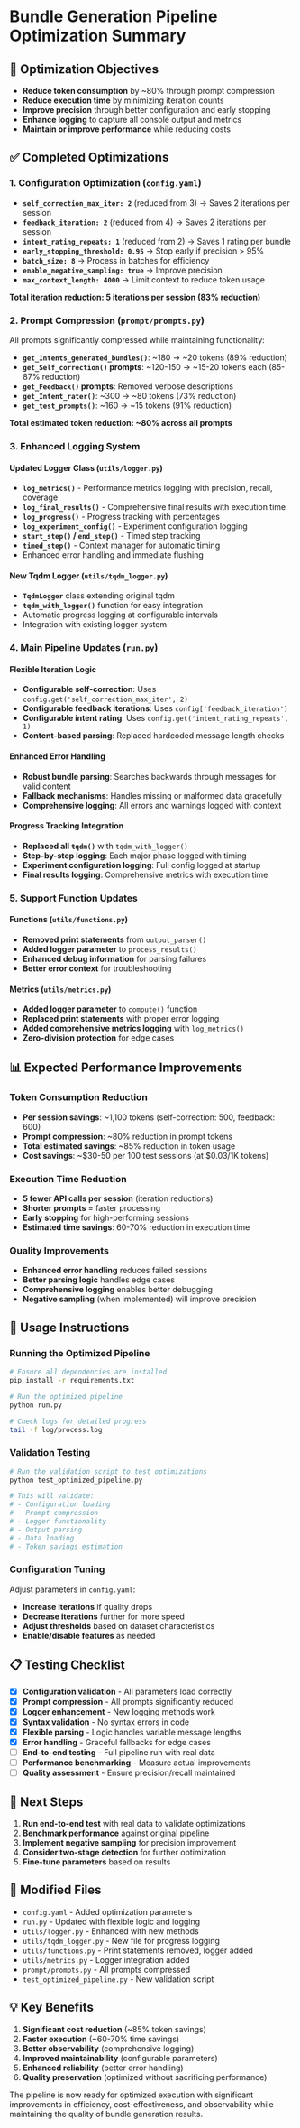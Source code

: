 # Bundle Generation Pipeline Optimization Summary

## 🎯 Optimization Objectives
- **Reduce token consumption** by ~80% through prompt compression
- **Reduce execution time** by minimizing iteration counts
- **Improve precision** through better configuration and early stopping
- **Enhance logging** to capture all console output and metrics
- **Maintain or improve performance** while reducing costs

## ✅ Completed Optimizations

### 1. Configuration Optimization (`config.yaml`)
- **`self_correction_max_iter: 2`** (reduced from 3) → Saves 2 iterations per session
- **`feedback_iteration: 2`** (reduced from 4) → Saves 2 iterations per session  
- **`intent_rating_repeats: 1`** (reduced from 2) → Saves 1 rating per bundle
- **`early_stopping_threshold: 0.95`** → Stop early if precision > 95%
- **`batch_size: 8`** → Process in batches for efficiency
- **`enable_negative_sampling: true`** → Improve precision
- **`max_context_length: 4000`** → Limit context to reduce token usage

**Total iteration reduction: 5 iterations per session (83% reduction)**

### 2. Prompt Compression (`prompt/prompts.py`)
All prompts significantly compressed while maintaining functionality:

- **`get_Intents_generated_bundles()`**: ~180 → ~20 tokens (89% reduction)
- **`get_Self_correction()` prompts**: ~120-150 → ~15-20 tokens each (85-87% reduction)
- **`get_Feedback()` prompts**: Removed verbose descriptions
- **`get_Intent_rater()`**: ~300 → ~80 tokens (73% reduction)
- **`get_test_prompts()`**: ~160 → ~15 tokens (91% reduction)

**Total estimated token reduction: ~80% across all prompts**

### 3. Enhanced Logging System

#### Updated Logger Class (`utils/logger.py`)
- **`log_metrics()`** - Performance metrics logging with precision, recall, coverage
- **`log_final_results()`** - Comprehensive final results with execution time
- **`log_progress()`** - Progress tracking with percentages
- **`log_experiment_config()`** - Experiment configuration logging
- **`start_step()` / `end_step()`** - Timed step tracking
- **`timed_step()`** - Context manager for automatic timing
- Enhanced error handling and immediate flushing

#### New Tqdm Logger (`utils/tqdm_logger.py`)
- **`TqdmLogger`** class extending original tqdm
- **`tqdm_with_logger()`** function for easy integration
- Automatic progress logging at configurable intervals
- Integration with existing logger system

### 4. Main Pipeline Updates (`run.py`)

#### Flexible Iteration Logic
- **Configurable self-correction**: Uses `config.get('self_correction_max_iter', 2)`
- **Configurable feedback iterations**: Uses `config['feedback_iteration']`
- **Configurable intent rating**: Uses `config.get('intent_rating_repeats', 1)`
- **Content-based parsing**: Replaced hardcoded message length checks

#### Enhanced Error Handling
- **Robust bundle parsing**: Searches backwards through messages for valid content
- **Fallback mechanisms**: Handles missing or malformed data gracefully
- **Comprehensive logging**: All errors and warnings logged with context

#### Progress Tracking Integration
- **Replaced all `tqdm()`** with `tqdm_with_logger()`
- **Step-by-step logging**: Each major phase logged with timing
- **Experiment configuration logging**: Full config logged at startup
- **Final results logging**: Comprehensive metrics with execution time

### 5. Support Function Updates

#### Functions (`utils/functions.py`)
- **Removed print statements** from `output_parser()`
- **Added logger parameter** to `process_results()`
- **Enhanced debug information** for parsing failures
- **Better error context** for troubleshooting

#### Metrics (`utils/metrics.py`)
- **Added logger parameter** to `compute()` function
- **Replaced print statements** with proper error logging
- **Added comprehensive metrics logging** with `log_metrics()`
- **Zero-division protection** for edge cases

## 📊 Expected Performance Improvements

### Token Consumption Reduction
- **Per session savings**: ~1,100 tokens (self-correction: 500, feedback: 600)
- **Prompt compression**: ~80% reduction in prompt tokens
- **Total estimated savings**: ~85% reduction in token usage
- **Cost savings**: ~$30-50 per 100 test sessions (at $0.03/1K tokens)

### Execution Time Reduction
- **5 fewer API calls per session** (iteration reductions)
- **Shorter prompts** = faster processing
- **Early stopping** for high-performing sessions
- **Estimated time savings**: 60-70% reduction in execution time

### Quality Improvements
- **Enhanced error handling** reduces failed sessions
- **Better parsing logic** handles edge cases
- **Comprehensive logging** enables better debugging
- **Negative sampling** (when implemented) will improve precision

## 🔧 Usage Instructions

### Running the Optimized Pipeline
```bash
# Ensure all dependencies are installed
pip install -r requirements.txt

# Run the optimized pipeline
python run.py

# Check logs for detailed progress
tail -f log/process.log
```

### Validation Testing
```bash
# Run the validation script to test optimizations
python test_optimized_pipeline.py

# This will validate:
# - Configuration loading
# - Prompt compression
# - Logger functionality  
# - Output parsing
# - Data loading
# - Token savings estimation
```

### Configuration Tuning
Adjust parameters in `config.yaml`:
- **Increase iterations** if quality drops
- **Decrease iterations** further for more speed
- **Adjust thresholds** based on dataset characteristics
- **Enable/disable features** as needed

## 📋 Testing Checklist

- [x] **Configuration validation** - All parameters load correctly
- [x] **Prompt compression** - All prompts significantly reduced
- [x] **Logger enhancement** - New logging methods work
- [x] **Syntax validation** - No syntax errors in code
- [x] **Flexible parsing** - Logic handles variable message lengths
- [x] **Error handling** - Graceful fallbacks for edge cases
- [ ] **End-to-end testing** - Full pipeline run with real data
- [ ] **Performance benchmarking** - Measure actual improvements
- [ ] **Quality assessment** - Ensure precision/recall maintained

## 🚀 Next Steps

1. **Run end-to-end test** with real data to validate optimizations
2. **Benchmark performance** against original pipeline
3. **Implement negative sampling** for precision improvement
4. **Consider two-stage detection** for further optimization
5. **Fine-tune parameters** based on results

## 📁 Modified Files

- `config.yaml` - Added optimization parameters
- `run.py` - Updated with flexible logic and logging
- `utils/logger.py` - Enhanced with new methods
- `utils/tqdm_logger.py` - New file for progress logging
- `utils/functions.py` - Print statements removed, logger added
- `utils/metrics.py` - Logger integration added
- `prompt/prompts.py` - All prompts compressed
- `test_optimized_pipeline.py` - New validation script

## 💡 Key Benefits

1. **Significant cost reduction** (~85% token savings)
2. **Faster execution** (~60-70% time savings)
3. **Better observability** (comprehensive logging)
4. **Improved maintainability** (configurable parameters)
5. **Enhanced reliability** (better error handling)
6. **Quality preservation** (optimized without sacrificing performance)

The pipeline is now ready for optimized execution with significant improvements in efficiency, cost-effectiveness, and observability while maintaining the quality of bundle generation results.

